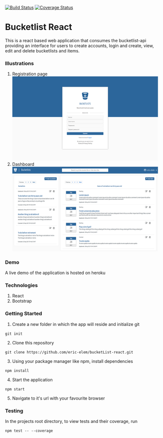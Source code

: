 [![Build Status](https://travis-ci.org/eric-elem/bucketlist-react.svg?branch=ft-bucketlist-items)](https://travis-ci.org/eric-elem/bucketlist-react)
[![Coverage Status](https://coveralls.io/repos/github/eric-elem/bucketlist-react/badge.svg?branch=ft-bucketlist-items)](https://coveralls.io/github/eric-elem/bucketlist-react?branch=ft-bucketlist-items)

# Bucketlist React

 This is a react based web application that consumes the bucketlist-api providing an interface for users to create accounts, login and create, view, edit and delete bucketlists and items.

### Illustrations
1. Registration page
![Screenshot of registration page](/screenshots/registration.png?raw=true "Registration Page")
2. Dashboard
![Screenshot of login page](/screenshots/dashboard.png?raw=true "Login Page")
### Demo
A live demo of the application is hosted on heroku

### Technologies
1. React
2. Bootstrap

### Getting Started
1. Create a new folder in which the app will reside and initialize git
```
git init
```
2. Clone this repository 
```
git clone https://github.com/eric-elem/bucketList-react.git
```
3. Using your package manager like npm, install dependencies
```
npm install
```
4. Start the application
```
npm start
```
5. Navigate to it's url with your favourite browser

### Testing 
In the projects root directory, to view tests and their coverage, run 
```
npm test -- --coverage
```
